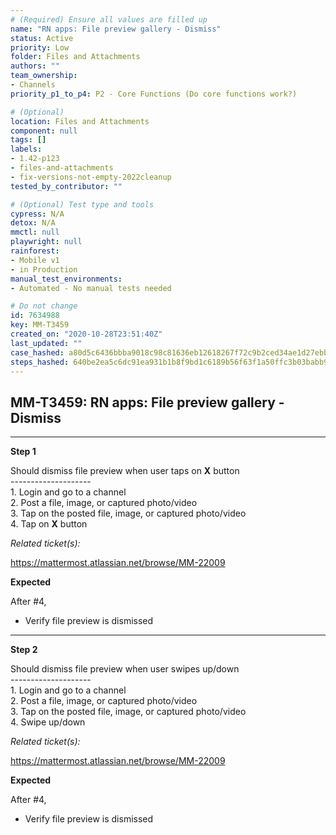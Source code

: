 ```yaml
---
# (Required) Ensure all values are filled up
name: "RN apps: File preview gallery - Dismiss"
status: Active
priority: Low
folder: Files and Attachments
authors: ""
team_ownership: 
- Channels
priority_p1_to_p4: P2 - Core Functions (Do core functions work?)

# (Optional)
location: Files and Attachments
component: null
tags: []
labels: 
- 1.42-p123
- files-and-attachments
- fix-versions-not-empty-2022cleanup
tested_by_contributor: ""

# (Optional) Test type and tools
cypress: N/A
detox: N/A
mmctl: null
playwright: null
rainforest: 
- Mobile v1
- in Production
manual_test_environments: 
- Automated - No manual tests needed

# Do not change
id: 7634988
key: MM-T3459
created_on: "2020-10-28T23:51:40Z"
last_updated: ""
case_hashed: a80d5c6436bbba9018c98c81636eb12618267f72c9b2ced34ae1d27ebb95a42b93512603d2d3725fdce982b9b5692076
steps_hashed: 640be2ea5c6dc91ea931b1b8f9bd1c6189b56f63f1a50ffc3b03babb90d8f828ad9da7e376afebec4cd76927f267480b
---
```


<!-- (Auto-generated) Based on frontmatter's "key" and "name" -->

## MM-T3459: RN apps: File preview gallery - Dismiss

---

**Step 1**

Should dismiss file preview when user taps on **X** button\
\--------------------\
1\. Login and go to a channel\
2\. Post a file, image, or captured photo/video\
3\. Tap on the posted file, image, or captured photo/video\
4\. Tap on **X** button

_Related ticket(s):_

<https://mattermost.atlassian.net/browse/MM-22009>

**Expected**

After #4,

- Verify file preview is dismissed

---

**Step 2**

Should dismiss file preview when user swipes up/down\
\--------------------\
1\. Login and go to a channel\
2\. Post a file, image, or captured photo/video\
3\. Tap on the posted file, image, or captured photo/video\
4\. Swipe up/down

_Related ticket(s):_

<https://mattermost.atlassian.net/browse/MM-22009>

**Expected**

After #4,

- Verify file preview is dismissed
